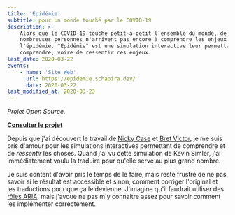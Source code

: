 ```yaml
---
title: 'Épidémie'
subtitle: pour un monde touché par le COVID-19
description: >-
    Alors que le COVID-19 touche petit-à-petit l'ensemble du monde, de
    nombreuses personnes n'arrivent pas encore à comprendre les enjeux de
    l'épidémie. "Épidémie" est une simulation interactive leur permettant de
    comprendre, voire de ressentir ces enjeux.
last_date: 2020-03-22
events:
    - name: 'Site Web'
      url: https://epidemie.schapira.dev/
      date: 2020-03-22
last_modified_at: 2020-03-23
---
```


_Projet Open Source._

**[Consulter le projet](https://epidemie.schapira.dev/)**

Depuis que j'ai découvert le travail de [Nicky Case](https://ncase.me/) et
[Bret Victor](http://worrydream.com/), je me suis pris d'amour pour les
simulations interactives permettant de comprendre et de _ressentir_ les choses.
Quand j'ai vu cette simulation de Kevin Simler, j'ai immédiatement voulu la
traduire pour qu'elle serve au plus grand nombre.

Je suis content d'avoir pris le temps de le faire, mais reste frustré de ne pas
savoir si le résultat est accessible et sinon, comment corriger l'original et
les traductions pour que ça le devienne. J'imagine qu'il faudrait utiliser des
[rôles ARIA](https://developer.mozilla.org/fr/docs/Accessibilit%C3%A9/ARIA),
mais j'avoue ne pas m'y connaitre assez pour savoir comment les implémenter
correctement.
